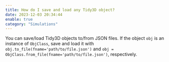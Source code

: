 ```yaml
---
title: How do I save and load any Tidy3D object?
date: 2023-12-03 20:34:44
enable: true
category: "Simulations"
---
```

<div><div>You can save/load Tidy3D objects to/from JSON files. If the object <code>obj</code> is an instance of <code>ObjClass</code>, save and load it with <code>obj.to_file(fname='path/to/file.json')</code>&nbsp;and <code>obj = ObjClass.from_file(fname='path/to/file.json')</code>, respectively.</div></div>
